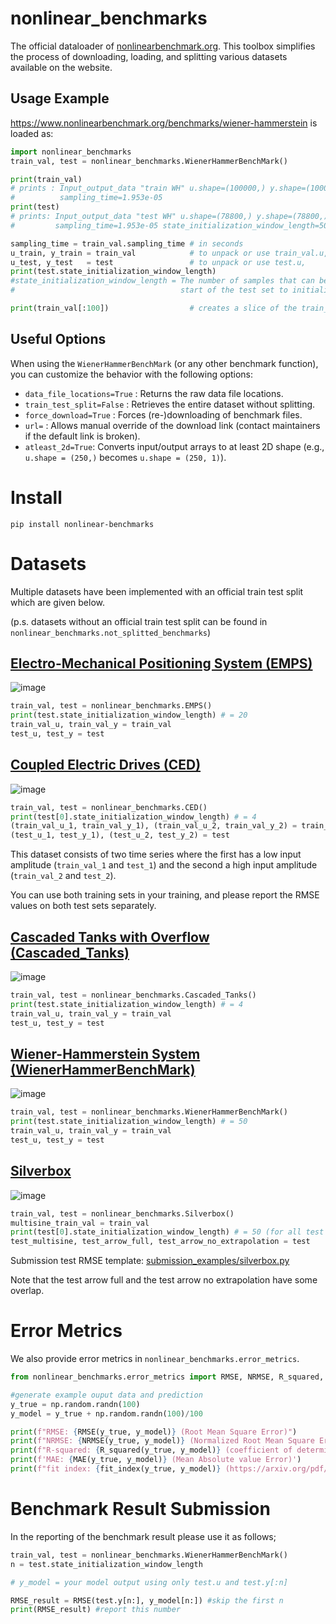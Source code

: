 
# nonlinear_benchmarks
 
The official dataloader of [nonlinearbenchmark.org](http://www.nonlinearbenchmark.org/). This toolbox simplifies the process of downloading, loading, and splitting various datasets available on the website.

## Usage Example

https://www.nonlinearbenchmark.org/benchmarks/wiener-hammerstein is loaded as:

```python
import nonlinear_benchmarks
train_val, test = nonlinear_benchmarks.WienerHammerBenchMark()

print(train_val) 
# prints : Input_output_data "train WH" u.shape=(100000,) y.shape=(100000,)
#          sampling_time=1.953e-05
print(test)
# prints: Input_output_data "test WH" u.shape=(78800,) y.shape=(78800,) 
#         sampling_time=1.953e-05 state_initialization_window_length=50

sampling_time = train_val.sampling_time # in seconds
u_train, y_train = train_val            # to unpack or use train_val.u, train_val.y
u_test, y_test   = test                 # to unpack or use test.u,      test.y
print(test.state_initialization_window_length) 
#state_initialization_window_length = The number of samples that can be used at the 
#                                     start of the test set to initialize the model state.

print(train_val[:100])                  # creates a slice of the train_val data from 0 to 100
```

## Useful Options

When using the `WienerHammerBenchMark` (or any other benchmark function), you can customize the behavior with the following options:

 * `data_file_locations=True` : Returns the raw data file locations.
 * `train_test_split=False` : Retrieves the entire dataset without splitting.
 * `force_download=True` : Forces (re-)downloading of benchmark files.
 * `url=` : Allows manual override of the download link (contact maintainers if the default link is broken).
 * `atleast_2d=True`: Converts input/output arrays to at least 2D shape (e.g., `u.shape = (250,)` becomes `u.shape = (250, 1)`).

# Install

```
pip install nonlinear-benchmarks
```

# Datasets

Multiple datasets have been implemented with an official train test split which are given below. 

(p.s. datasets without an official train test split can be found in `nonlinear_benchmarks.not_splitted_benchmarks`)

## [Electro-Mechanical Positioning System (EMPS)](https://www.nonlinearbenchmark.org/benchmarks/emps)

![image](figures/EMPS.jpg)

```python
train_val, test = nonlinear_benchmarks.EMPS()
print(test.state_initialization_window_length) # = 20
train_val_u, train_val_y = train_val
test_u, test_y = test
```

## [Coupled Electric Drives (CED)](https://www.nonlinearbenchmark.org/benchmarks/coupled-electric-drives)

![image](figures/CED.jpg)

```python
train_val, test = nonlinear_benchmarks.CED()
print(test[0].state_initialization_window_length) # = 4
(train_val_u_1, train_val_y_1), (train_val_u_2, train_val_y_2) = train_val
(test_u_1, test_y_1), (test_u_2, test_y_2) = test
```

This dataset consists of two time series where the first has a low input amplitude (`train_val_1` and `test_1`) and the second a high input amplitude (`train_val_2` and `test_2`).  

You can use both training sets in your training, and please report the RMSE values on both test sets separately. 

## [Cascaded Tanks with Overflow (Cascaded_Tanks)](https://www.nonlinearbenchmark.org/benchmarks/cascaded-tanks)

![image](figures/Cascaded_Tanks.jpg)

```python
train_val, test = nonlinear_benchmarks.Cascaded_Tanks()
print(test.state_initialization_window_length) # = 4
train_val_u, train_val_y = train_val
test_u, test_y = test
```

## [Wiener-Hammerstein System (WienerHammerBenchMark)](https://www.nonlinearbenchmark.org/benchmarks/wiener-hammerstein)

![image](figures/WienerHammerBenchMark.jpg)

```python
train_val, test = nonlinear_benchmarks.WienerHammerBenchMark()
print(test.state_initialization_window_length) # = 50
train_val_u, train_val_y = train_val
test_u, test_y = test
```


## [Silverbox](https://www.nonlinearbenchmark.org/benchmarks/silverbox)

![image](figures/Silverbox.jpg)

```python
train_val, test = nonlinear_benchmarks.Silverbox()
multisine_train_val = train_val
print(test[0].state_initialization_window_length) # = 50 (for all test sets)
test_multisine, test_arrow_full, test_arrow_no_extrapolation = test
```

Submission test RMSE template: [submission_examples/silverbox.py](submission_examples/silverbox.py)

Note that the test arrow full and the test arrow no extrapolation have some overlap.

# Error Metrics

We also provide error metrics in `nonlinear_benchmarks.error_metrics`.

```python
from nonlinear_benchmarks.error_metrics import RMSE, NRMSE, R_squared, MAE, fit_index

#generate example ouput data and prediction 
y_true = np.random.randn(100)
y_model = y_true + np.random.randn(100)/100

print(f"RMSE: {RMSE(y_true, y_model)} (Root Mean Square Error)")
print(f"NRMSE: {NRMSE(y_true, y_model)} (Normalized Root Mean Square Error)")
print(f"R-squared: {R_squared(y_true, y_model)} (coefficient of determination R^2)")
print(f'MAE: {MAE(y_true, y_model)} (Mean Absolute value Error)')
print(f"fit index: {fit_index(y_true, y_model)} (https://arxiv.org/pdf/1902.00683.pdf page 31)")
```

# Benchmark Result Submission

In the reporting of the benchmark result please use it as follows;

```python
train_val, test = nonlinear_benchmarks.WienerHammerBenchMark()
n = test.state_initialization_window_length

# y_model = your model output using only test.u and test.y[:n]

RMSE_result = RMSE(test.y[n:], y_model[n:]) #skip the first n
print(RMSE_result) #report this number
```
